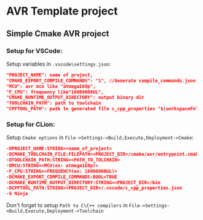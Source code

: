 # AVR Template project

## Simple Cmake AVR project

### Setup for VSCode:

Setup variables in `.vscode\settings.json`:

```json
"PROJECT_NAME": name of project,
"CMAKE_EXPORT_COMPILE_COMMANDS": "1", //Generate compile_commands.json
"MCU": avr mcu like "atmega168p",
"F_CPU": frequency like"16000000UL",
"CMAKE_RUNTIME_OUTPUT_DIRECTORY": output binary dir
"TOOLCHAIN_PATH": path to toolchain
"CPPTOOL_PATH": path to generated file c_cpp_properties "${workspaceFolder}/.vscode/c_cpp_properties.json", for better syntax highlight
```

### Setup for CLion:

Setup `Cmake options` in `File->Settings->Build,Execute,Deployment->Cmake`:

```cmake
-DPROJECT_NAME:STRING=<name_of_project>
-DCMAKE_TOOLCHAIN_FILE:FILEPATH=<PROJECT_DIR>/cmake/avr/entrypoint.cmake
-DTOOLCHAIN_PATH:STRING=<PATH_TO_TOLCHAIN>
-DMCU:STRING=<MCU(ex: atmega168p)>
-F_CPU:STRING=<FREQUENCY(ex: 16000000UL)>
-DCMAKE_EXPORT_COMPILE_COMMANDS:BOOL=TRUE
-DCMAKE_RUNTIME_OUTPUT_DIRECTORY:STRING=<PROJECT_DIR>/bin
-DCPPTOOL_PATH:STRING=<PROJECT_DIR>/.vscode/c_cpp_properties.json
-G Ninja
```

Don't forget to setup `Path to C\C++ compilers` in `File->Settings->Build,Execute,Deployment->Toolchain`

